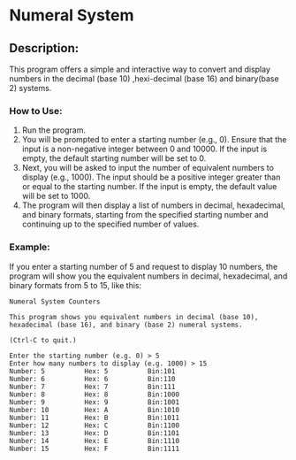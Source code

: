 # Numeral System

## Description:

This program offers a simple and interactive way to convert and display numbers in the decimal (base 10) ,hexi-decimal (base 16) and binary(base 2) systems.

### How to Use:

1. Run the program.
2. You will be prompted to enter a starting number (e.g., 0). Ensure that the input is a non-negative integer between 0 and 10000. If the input is empty, the default starting number will be set to 0.
3. Next, you will be asked to input the number of equivalent numbers to display (e.g., 1000). The input should be a positive integer greater than or equal to the starting number. If the input is empty, the default value will be set to 1000.
4. The program will then display a list of numbers in decimal, hexadecimal, and binary formats, starting from the specified starting number and continuing up to the specified number of values.

### Example:

If you enter a starting number of 5 and request to display 10 numbers, the program will show you the equivalent numbers in decimal, hexadecimal, and binary formats from 5 to 15, like this:

```
Numeral System Counters

This program shows you equivalent numbers in decimal (base 10),
hexadecimal (base 16), and binary (base 2) numeral systems.

(Ctrl-C to quit.)

Enter the starting number (e.g. 0) > 5
Enter how many numbers to display (e.g. 1000) > 15
Number: 5          Hex: 5          Bin:101
Number: 6          Hex: 6          Bin:110
Number: 7          Hex: 7          Bin:111
Number: 8          Hex: 8          Bin:1000
Number: 9          Hex: 9          Bin:1001
Number: 10         Hex: A          Bin:1010
Number: 11         Hex: B          Bin:1011
Number: 12         Hex: C          Bin:1100
Number: 13         Hex: D          Bin:1101
Number: 14         Hex: E          Bin:1110
Number: 15         Hex: F          Bin:1111

```